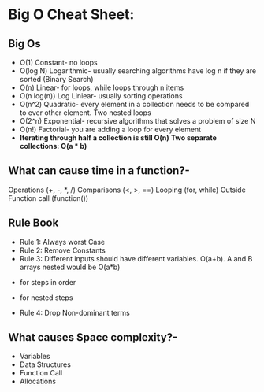 # Big O Cheat Sheet:

## Big Os
- O(1) Constant- no loops
- O(log N) Logarithmic- usually searching algorithms have log n if they are sorted (Binary Search)
- O(n) Linear- for loops, while loops through n items
- O(n log(n)) Log Liniear- usually sorting operations
- O(n^2) Quadratic- every element in a collection needs to be compared to ever other element. Two
  nested loops
- O(2^n) Exponential- recursive algorithms that solves a problem of size N
- O(n!) Factorial- you are adding a loop for every element
- 
  **Iterating through half a collection is still O(n)**
  **Two separate collections: O(a * b)**

## What can cause time in a function?-
Operations (+, -, *, /)
Comparisons (<, >, ==)
Looping (for, while)
Outside Function call (function())

## Rule Book
- Rule 1: Always worst Case
- Rule 2: Remove Constants
- Rule 3: Different inputs should have different variables. O(a+b). A and B arrays nested would be
O(a*b)
+ for steps in order
* for nested steps
- Rule 4: Drop Non-dominant terms

## What causes Space complexity?-
- Variables
- Data Structures
- Function Call
- Allocations
